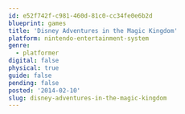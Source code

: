 ```yaml
---
id: e52f742f-c981-460d-81c0-cc34fe0e6b2d
blueprint: games
title: 'Disney Adventures in the Magic Kingdom'
platform: nintendo-entertainment-system
genre:
  - platformer
digital: false
physical: true
guide: false
pending: false
posted: '2014-02-10'
slug: disney-adventures-in-the-magic-kingdom
---
```

